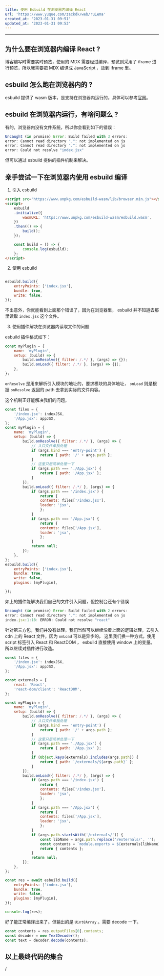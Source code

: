 ```yaml
---
title: 使用 Esbuild 在浏览器内编译 React
url: 'https://www.yuque.com/zackdk/web/ru1ema'
created_at: '2023-01-31 09:51'
updated_at: '2023-01-31 09:53'
---
```


***

<a name="32429250"></a>

## 为什么要在浏览器内编译 React ?

博客编写时需要实时预览，使用的 MDX 需要经过编译，预览则采用了 iframe 进行预览，所以我需要把 MDX 编译成 JavaScript ，放到 iframe 里。

<a name="89269a88"></a>

## esbuild 怎么跑在浏览器内的 ?

esbuild 提供了 wasm 版本，是支持在浏览器内运行的，具体可以参考[官网](https://esbuild.github.io/api/#running-in-the-browser)。

<a name="bac5e51d"></a>

## esbuild 在浏览器内运行，有啥问题么 ?

有的，浏览器内没有文件系统，所以你会看到如下的错误：

```javascript
Uncaught (in promise) Error: Build failed with 3 errors:
error: Cannot read directory ".": not implemented on js
error: Cannot read directory ".": not implemented on js
error: Could not resolve "index.jsx"
```

但可以通过 esbuild 提供的插件机制来解决。

<a name="5eb14931"></a>

## 亲手尝试一下在浏览器内使用 esbuild 编译

1. 引入 esbuild

```html
<script src="https://www.unpkg.com/esbuild-wasm/lib/browser.min.js"></script>
<script>
    esbuild
    .initialize({
        wasmURL: 'https://www.unpkg.com/esbuild-wasm/esbuild.wasm',
    })
    .then(() => {
        build();
    });

    const build = () => {
        console.log(esbuild);
    };
</script>
```

2. 使用 esbuild

```javascript

esbuild.build({
    entryPoints: ['index.jsx'],
    bundle: true,
    write: false,
});
```

不出意外，你就能看到上面那个错误了，因为在浏览器里， esbuild 并不知道去那里读取 `index.jsx` 这个文件。

3. 使用插件解决在浏览器内读取文件的问题

esbuild 插件格式如下：

```javascript
const myPlugin = {
    name: 'myPlugin',
    setup: (build) => {
        build.onResolve({ filter: /.*/ }, (args) => {});
        build.onLoad({ filter: /.*/ }, (args) => {});
    },
};
```

`onResolve` 是用来解析引入模块的地址的，要求模块的具体地址， `onLoad` 则是根据 `onResolve` 返回的 path 去拿到实际的文件内容。

这个机制正好能解决我们的问题。

```javascript
const files = {
    '/index.jsx': indexJSX,
    '/App.jsx': appJSX,
};
const myPlugin = {
    name: 'myPlugin',
    setup: (build) => {
        build.onResolve({ filter: /.*/ }, (args) => {
            // 入口文件单独处理
            if (args.kind === 'entry-point') {
                return { path: '/' + args.path };
            }
            // 这里只是简单处理一下
            if (args.path === './App.jsx') {
                return { path: '/App.jsx' };
            }
        });
        build.onLoad({ filter: /.*/ }, (args) => {
            if (args.path === '/index.jsx') {
                return {
                contents: files['/index.jsx'],
                loader: 'jsx',
                };
            }
            if (args.path === '/App.jsx') {
                return {
                contents: files['/App.jsx'],
                loader: 'jsx',
                };
            }
            return null;
        });
    },
};
esbuild.build({
    entryPoints: ['index.jsx'],
    bundle: true,
    write: false,
    plugins: [myPlugin],

});
```

如上的插件能解决我们自己的文件引入问题，但控制台还有个错误

```javascript
Uncaught (in promise) Error: Build failed with 2 errors:
error: Cannot read directory ".": not implemented on js
index.jsx:1:18: ERROR: Could not resolve "react"
```

针对第三方包，我们并没有处理。我们当然可以继续沿着上面的逻辑处理，去引入 cdn 上的 React 文件，因为 `onLoad` 可以是异步的。
这里我们换一种方式，使用 script 标签引入 React 和 ReactDOM ， esbuild 直接使用 window 上的变量。所以继续对插件进行改造。

```javascript
const files = {
    '/index.jsx': indexJSX,
    '/App.jsx': appJSX,
};

const externals = {
    react: 'React',
    'react-dom/client': 'ReactDOM',
};

const myPlugin = {
    name: 'myPlugin',
    setup: (build) => {
        build.onResolve({ filter: /.*/ }, (args) => {
            // 入口文件单独处理
            if (args.kind === 'entry-point') {
                return { path: '/' + args.path };
            }
            // 这里只是简单处理一下
            if (args.path === './App.jsx') {
                return { path: '/App.jsx' };
            }
            if (Object.keys(externals).includes(args.path)) {
                return { path: `/externals/${args.path}` };
            }
        });
        build.onLoad({ filter: /.*/ }, (args) => {
            if (args.path === '/index.jsx') {
                return {
                contents: files['/index.jsx'],
                loader: 'jsx',
                };
            }
            if (args.path === '/App.jsx') {
                return {
                contents: files['/App.jsx'],
                loader: 'jsx',
                };
            }
            if (args.path.startsWith('/externals/')) {
                const libName = args.path.replace('/externals/', '');
                const contents = `module.exports = ${externals[libName]}`;
                return { contents };
            }
            return null;
        });
    },
};

const res = await esbuild.build({
    entryPoints: ['index.jsx'],
    bundle: true,
    write: false,
    plugins: [myPlugin],
});

console.log(res);
```

好了能正常编译出来了。但输出的是 `Uint8Array` 。需要 decode 一下。

```javascript
const contents = res.outputFiles[0].contents;
const decoder = new TextDecoder();
const text = decoder.decode(contents);
```

<a name="72d84f85"></a>

## 以上最终代码的集合

/
